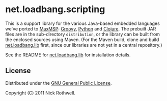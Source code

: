 # net.loadbang.scripting

This is a support library for the various Java-based embedded
languages we've ported to [MaxMSP][max]: [Groovy][groovy],
[Python][jython] and [Clojure][clojure]. The prebuilt JAR files are in
the sub-directory `distribution`, or the library can be built from the
enclosed sources using Maven. (For the Maven build, clone and build
[net.loadbang.lib][lib] first, since our libraries are not yet in a
central repository.)

See the README for [net.loadbang.lib][lib] for installation details.

## License

Distributed under the [GNU General Public License][gpl].

Copyright (C) 2011 Nick Rothwell.

[max]: http://cycling74.com/products/max/
[groovy]: https://github.com/cassiel/net.loadbang.groovy
[jython]: https://github.com/cassiel/net.loadbang.jython
[clojure]: https://github.com/cassiel/net.loadbang.clojure
[lib]: https://github.com/cassiel/net.loadbang.lib
[gpl]: http://www.gnu.org/copyleft/gpl.html
